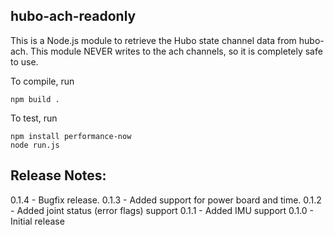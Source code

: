 hubo-ach-readonly
-----------------
This is a Node.js module to retrieve the Hubo state channel data from hubo-ach.
This module NEVER writes to the ach channels, so it is completely safe to use.

To compile, run

```
npm build .
```

To test, run
```
npm install performance-now
node run.js
```

Release Notes:
--------------
0.1.4 - Bugfix release.
0.1.3 - Added support for power board and time.
0.1.2 - Added joint status (error flags) support
0.1.1 - Added IMU support
0.1.0 - Initial release
